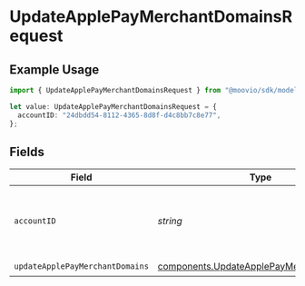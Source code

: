 # UpdateApplePayMerchantDomainsRequest

## Example Usage

```typescript
import { UpdateApplePayMerchantDomainsRequest } from "@moovio/sdk/models/operations";

let value: UpdateApplePayMerchantDomainsRequest = {
  accountID: "24dbdd54-8112-4365-8d8f-d4c8bb7c8e77",
};
```

## Fields

| Field                                                                                                | Type                                                                                                 | Required                                                                                             | Description                                                                                          |
| ---------------------------------------------------------------------------------------------------- | ---------------------------------------------------------------------------------------------------- | ---------------------------------------------------------------------------------------------------- | ---------------------------------------------------------------------------------------------------- |
| `accountID`                                                                                          | *string*                                                                                             | :heavy_check_mark:                                                                                   | ID of the Moov account representing the merchant.                                                    |
| `updateApplePayMerchantDomains`                                                                      | [components.UpdateApplePayMerchantDomains](../../models/components/updateapplepaymerchantdomains.md) | :heavy_check_mark:                                                                                   | N/A                                                                                                  |